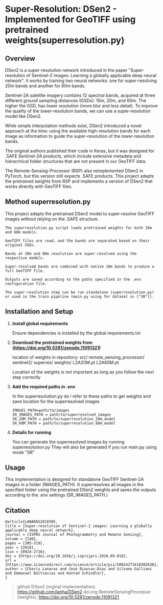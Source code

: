 # Super-Resolution: DSen2 - Implemented for GeoTIFF using pretrained weights(superresolution.py)

## Overview

DSen2 is a super-resolution network introduced in the paper "Super-resolution of Sentinel-2 images: Learning a globally applicable deep neural network".
It works by training two neural networks: one for super-resolving 20m bands and another for 60m bands.

Sentinel-2A satellite imagery contains 12 spectral bands, acquired at three different ground sampling distances (GSDs): 10m, 20m, and 60m. The higher the GSD, has lower resolution (more blur and less detail).
To improve the quality of the lower-resolution bands, we can use a super-resolution model like DSen2.

While simple interpolation methods exist, DSen2 introduced a novel approach at the time: using the available high-resolution bands for each image as information to guide the super-resolution of the lower-resolution bands.

The original authors published their code in Keras, but it was designed for .SAFE Sentinel-2A products, which include extensive metadata and hierarchical folder structures that are not present in our GeoTIFF data.

The Remote-Sensing-Processor (RSP) also reimplemented DSen2 in PyTorch, but this version still expects .SAFE products.
This project adapts the pretrained weights from RSP and implements a version of DSen2 that works directly with GeoTIFF files.

## Method superresolution.py

This project adapts the pretrained DSen2 model to super-resolve GeoTIFF images without relying on the .SAFE structure.

    The superresolution.py script loads pretrained weights for both 20m and 60m models.

    GeoTIFF files are read, and the bands are separated based on their original GSDs.

    Bands at 20m and 60m resolution are super-resolved using the respective models.

    Super-resolved bands are combined with native 10m bands to produce a full GeoTIFF file.

    Outputs are saved according to the paths specified in the .env configuration file.

    The super-resolution step can be run standalone (superresolution.py) or used in the train pipeline (main.py using for dataset in ["SR"]).


## Installation and Setup

1. **Install global requirements**

    Ensure dependencies is installed by the global requirements.txt

2. **Download the pretrained weights from (https://doi.org/10.5281/zenodo.11091321)**

    location of weights in repository:
    src/
        remote_sensing_processor/
            sentinel2/
                superres/
                    weights/
                        L2A20M.pt
                        L2A60M.pt

    Location of the weights is not important as long as you follow the next step correctly

3. **Add the required paths in .env**

    In the superresolution.py do i refer to these paths to get weights
    and save location for the superresolved images

    ```
    IMAGES_PATH=path/to/images
    SR_IMAGES_PATH = path/to/superresolved_images
    SR_20M_PATH = path/to/superresolution_20m_model
    SR_60M_PATH = path/to/superresolution_60m_model
    ```

4. **Details for running**

    You can generate the superresolved images by running superresolution.py
    They will also be generated if you run main.py using mode "SR"

## Usage

This implementation is designed for standalone GeoTIFF Sentinel-2A images in a folder (IMAGES_PATH).
It superresolves all images in the specified folder using the pretrained DSen2 weights
and saves the outputs according to the .env settings (SR_IMAGES_PATH.)

## Citation

```
@article{LANARAS2018305,
title = {Super-resolution of Sentinel-2 images: Learning a globally applicable deep neural network},
journal = {ISPRS Journal of Photogrammetry and Remote Sensing},
volume = {146},
pages = {305-319},
year = {2018},
issn = {0924-2716},
doi = {https://doi.org/10.1016/j.isprsjprs.2018.09.018},
url = {https://www.sciencedirect.com/science/article/pii/S0924271618302636},
author = {Charis Lanaras and José Bioucas-Dias and Silvano Galliani and Emmanuel Baltsavias and Konrad Schindler},
}
```

> github DSen2 (orginal implementation). https://github.com/lanha/DSen2
> doi.org RemoteSensingProcessor (weights). https://doi.org/10.5281/zenodo.11091321